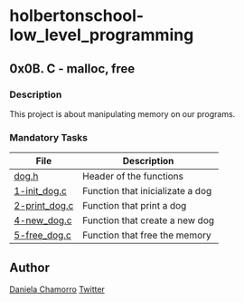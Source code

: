 # holbertonschool-low_level_programming

## 0x0B. C - malloc, free
### Description
This project is about manipulating memory on our programs.


### Mandatory Tasks

| File | Description |
| ------ | ------ |
| [dog.h](https://github.com/dalexach/holbertonschool-low_level_programming/blob/master/0x0E-structures_typedef/dog.h) | Header of the functions |
| [1-init_dog.c](https://github.com/dalexach/holbertonschool-low_level_programming/blob/master/0x0E-structures_typedef/1-init_dog.c) | Function that inicializate a dog |
| [2-print_dog.c](https://github.com/dalexach/holbertonschool-low_level_programming/blob/master/0x0E-structures_typedef/2-print_dog.c) | Function that print a dog |
| [4-new_dog.c](https://github.com/dalexach/holbertonschool-low_level_programming/blob/master/0x0E-structures_typedef/4-new_dog.c) | Function that create a new dog |
| [5-free_dog.c](https://github.com/dalexach/holbertonschool-low_level_programming/blob/master/0x0E-structures_typedef/5-free_dog.c) | Function that free the memory |


## Author

[Daniela Chamorro](https://www.linkedin.com/in/daniela-alexandra-chamorro-guerrero-666805a1/)
[Twitter](https://twitter.com/dalexach)